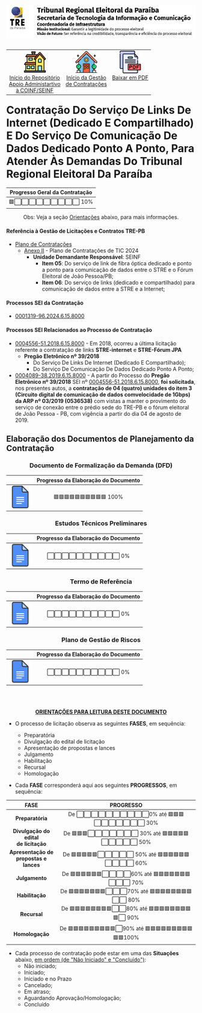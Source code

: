 ![center](../../../figuras/tre-pb-cabecalo-padrao-stic-coinf-seinf.png)

<table align="right" border="0">
  <tr>
    <td align="center" valign="top">
      <a href="https://github.com/dnlclaudino/tre-pb-seinf-proc-trab-adm/#readme">
        <img src="https://github.com/dnlclaudino/imagens/blob/master/icones/icone-casa3.png?raw=true" heigh="60" width="60"><br>Início do Repositório<br>Apoio Administartivo<br>à COINF/SEINF
      </a>
    </td>
    <td align="center" valign="top">
      <a href="https://github.com/dnlclaudino/tre-pb-seinf-proc-trab-adm/blob/master/gestao-de-contratacoes/README.md">
        <img src="https://github.com/dnlclaudino/imagens/blob/master/icones/icone-casa2.png?raw=true" heigh="60" width="60"><br>Início da Gestão<br>de Contratações
      </a>
    </td>
    <td align="center" valign="top">
      <a href="">
        <img src="https://github.com/dnlclaudino/imagens/blob/master/icones-aplicativos/pdf/pdf.png?raw=true" heigh="60" width="60"><br>Baixar em PDF
      </a>
    </td>
  </tr>
</table><br><br><br><br><br><br><br>

# Contratação Do Serviço De Links De Internet (Dedicado E Compartilhado) E Do Serviço De Comunicação De Dados Dedicado Ponto A Ponto, Para Atender Às Demandas Do Tribunal Regional Eleitoral Da Paraíba

<center>

|                           Progresso Geral da Contratação                               |
|:--------------------------------------------------------------------------------------:|
|                             🟩⬜⬜⬜⬜⬜⬜⬜⬜⬜ 10%                                |
  Obs: Veja a seção <a href="#Orientações">Orientações<a> abaixo, para mais informações.

</center>

#### Referência à Gestão de Licitações e Contratos TRE-PB

- [Plano de Contratações](https://www.tre-pb.jus.br/transparencia-e-prestacao-de-contas/gestao-de-contratacoes/planos-de-contratacoes)
  - [Anexo II](https://www.tre-pb.jus.br/transparencia-e-prestacao-de-contas/gestao-de-contratacoes/planos-de-contratacoes/arquivos/2024/tre-pb-plano-de-contratacoes-de-tic-2024) - Plano de Contratações de TIC 2024 
    - **Unidade Demandante Responsável**: SEINF
      - **Item 05**: Do serviço de link de fibra óptica dedicado e ponto a ponto para comunicação de dados entre o STRE e o Fórum Eleitoral de João Pessoa/PB;
      - **Item 06**: Do serviço de links (dedicado e compartilhado) para comunicação de dados entre a STRE e a Internet;

#### Processos SEI da Contratação

- [0001319-96.2024.6.15.8000](https://sei.tre-pb.jus.br/sei/controlador.php?acao=procedimento_trabalhar&id_procedimento=1784823)

#### Processos SEI Relacionados ao Processo de Contratação

  - [0004556-51.2018.6.15.8000](https://sei.tre-pb.jus.br/sei/controlador.php?acao=procedimento_trabalhar&id_procedimento=375546) - Em 2018, ocorreu a última licitação referente a contratação de links **STRE-internet** e **STRE-Fórum JPA**
    - **Pregão Eletrônico nº 39/2018**
      - Do Serviço De Links De Internet (Dedicado E Compartilhado);
      - Do Serviço De Comunicação De Dados Dedicado Ponto A Ponto;
  - [0004089-38.2019.6.15.8000](https://sei.tre-pb.jus.br/sei/controlador.php?acao=procedimento_trabalhar&id_procedimento=569544) - A partir do Processo do **Pregão Eletrônico nº 39/2018** SEI nº [0004556-51.2018.6.15.8000](https://sei.tre-pb.jus.br/sei/controlador.php?acao=procedimento_trabalhar&id_procedimento=375546), **foi solicitada**, nos presentes autos, a **contratação de 04 (quatro) unidades do item 3 (Circuito digital de comunicação de dados comvelocidade de 1Gbps) da ARP nº 03/2019 (0536538)** com vistas a manter o provimento do serviço de conexão entre o prédio sede do TRE-PB e o fórum eleitoral de João Pessoa - PB, com vigência a partir do dia 04 de agosto de 2019.

## Elaboração dos Documentos de Planejamento da Contratação


<center>

### Documento de Formalização da Demanda (DFD)

||                           Progresso da Elaboração do Documento                         |
|:---:|:--------------------------------------------------------------------------------------:|
|[<img width="60px" src="https://github.com/dnlclaudino/imagens/blob/master/icones-aplicativos/google-docs/icone-google-docs.png?raw=true">]()|🟩🟩🟩🟩🟩🟩🟩🟩🟩🟩 100%|


### Estudos Técnicos Preliminares

||Progresso da Elaboração do Documento|
|:---:|:-------------------------------:|
|[<img width="60px" src="https://github.com/dnlclaudino/imagens/blob/master/icones-aplicativos/google-docs/icone-google-docs.png?raw=true">](./ETP.md)|⬜⬜⬜⬜⬜⬜⬜⬜⬜⬜ 0%|


### Termo de Referência

||Progresso da Elaboração do Documento|
|:---:|:-------------------------------:|
|<img width="60px" src="https://github.com/dnlclaudino/imagens/blob/master/icones-aplicativos/google-docs/icone-google-docs.png?raw=true">|⬜⬜⬜⬜⬜⬜⬜⬜⬜⬜ 0%|


### Plano de Gestão de Riscos

||Progresso da Elaboração do Documento|
|:---:|:-------------------------------:|
|<img width="60px" src="https://github.com/dnlclaudino/imagens/blob/master/icones-aplicativos/google-docs/icone-google-docs.png?raw=true">|⬜⬜⬜⬜⬜⬜⬜⬜⬜⬜ 0%|

<br>
<br>

<u>**ORIENTAÇÕES PARA LEITURA DESTE DOCUMENTO**</u>

</center>

- O processo de licitação observa as seguintes **FASES**, em sequência:
  - Preparatória
  - Divulgação do edital de licitação
  - Apresentação de propostas e lances
  - Julgamento
  - Habilitação
  - Recursal
  - Homologação

- Cada **FASE** corresponderá aqui aos seguintes **PROGRESSOS**, em sequência:

|        FASE         |               PROGRESSO                 |
:--------------------:|:---------------------------------------------------------------------------:|
|  **Preparatória**   | De ⬜⬜⬜⬜⬜⬜⬜⬜⬜⬜0% até 🟩🟩🟩⬜⬜⬜⬜⬜⬜⬜ 30%|
|**Divulgação do edital<br>de licitação** | De 🟩🟩🟩⬜⬜⬜⬜⬜⬜⬜ 30% até 🟩🟩🟩🟩🟩⬜⬜⬜⬜⬜ 50%|
| **Apresentação de<br>propostas e lances** | De 🟩🟩🟩🟩🟩⬜⬜⬜⬜⬜ 50% até 🟩🟩🟩🟩🟩🟩⬜⬜⬜⬜ 60%|
| **Julgamento**     | De 🟩🟩🟩🟩🟩🟩⬜⬜⬜⬜60% até 🟩🟩🟩🟩🟩🟩🟩⬜⬜⬜ 70%|
| **Habilitação**    | De 🟩🟩🟩🟩🟩🟩🟩⬜⬜⬜70% até 🟩🟩🟩🟩🟩🟩🟩🟩⬜⬜ 80%|
| **Recursal**       | De 🟩🟩🟩🟩🟩🟩🟩🟩⬜⬜80% até 🟩🟩🟩🟩🟩🟩🟩🟩🟩⬜ 90%|
| **Homologação**    | De 🟩🟩🟩🟩🟩🟩🟩🟩🟩⬜90% até 🟩🟩🟩🟩🟩🟩🟩🟩🟩🟩🟩100%|

- Cada processo de contratação pode estar em uma das <b id="TIPO-SITUACAO">Situações</b> abaixo, <u>em ordem (de "Não Iniciado" e "Concluído")</u>:
  - Não iniciado;
  - Iniciado;
  - Iniciado e no Prazo
  - Cancelado;
  - Em atraso;
  - Aguardando Aprovação/Homologação;
  - Concluído